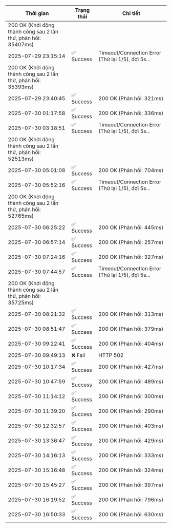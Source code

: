 | Thời gian | Trạng thái | Chi tiết |
|---|---|---|
200 OK (Khởi động thành công sau 2 lần thử, phản hồi: 35407ms) |
| 2025-07-29 23:15:14 | ✅ Success | Timeout/Connection Error (Thử lại 1/5), đợi 5s...
200 OK (Khởi động thành công sau 2 lần thử, phản hồi: 35393ms) |
| 2025-07-29 23:40:45 | ✅ Success | 200 OK (Phản hồi: 321ms) |
| 2025-07-30 01:17:58 | ✅ Success | 200 OK (Phản hồi: 336ms) |
| 2025-07-30 03:18:51 | ✅ Success | Timeout/Connection Error (Thử lại 1/5), đợi 5s...
200 OK (Khởi động thành công sau 2 lần thử, phản hồi: 52513ms) |
| 2025-07-30 05:01:08 | ✅ Success | 200 OK (Phản hồi: 704ms) |
| 2025-07-30 05:52:16 | ✅ Success | Timeout/Connection Error (Thử lại 1/5), đợi 5s...
200 OK (Khởi động thành công sau 2 lần thử, phản hồi: 52765ms) |
| 2025-07-30 06:25:22 | ✅ Success | 200 OK (Phản hồi: 445ms) |
| 2025-07-30 06:57:14 | ✅ Success | 200 OK (Phản hồi: 257ms) |
| 2025-07-30 07:24:16 | ✅ Success | 200 OK (Phản hồi: 327ms) |
| 2025-07-30 07:44:57 | ✅ Success | Timeout/Connection Error (Thử lại 1/5), đợi 5s...
200 OK (Khởi động thành công sau 2 lần thử, phản hồi: 35725ms) |
| 2025-07-30 08:21:32 | ✅ Success | 200 OK (Phản hồi: 313ms) |
| 2025-07-30 08:51:47 | ✅ Success | 200 OK (Phản hồi: 379ms) |
| 2025-07-30 09:22:41 | ✅ Success | 200 OK (Phản hồi: 404ms) |
| 2025-07-30 09:49:13 | ❌ Fail | HTTP 502 |
| 2025-07-30 10:17:34 | ✅ Success | 200 OK (Phản hồi: 427ms) |
| 2025-07-30 10:47:59 | ✅ Success | 200 OK (Phản hồi: 489ms) |
| 2025-07-30 11:14:12 | ✅ Success | 200 OK (Phản hồi: 300ms) |
| 2025-07-30 11:39:20 | ✅ Success | 200 OK (Phản hồi: 290ms) |
| 2025-07-30 12:32:57 | ✅ Success | 200 OK (Phản hồi: 403ms) |
| 2025-07-30 13:36:47 | ✅ Success | 200 OK (Phản hồi: 429ms) |
| 2025-07-30 14:16:13 | ✅ Success | 200 OK (Phản hồi: 333ms) |
| 2025-07-30 15:16:48 | ✅ Success | 200 OK (Phản hồi: 324ms) |
| 2025-07-30 15:45:27 | ✅ Success | 200 OK (Phản hồi: 397ms) |
| 2025-07-30 16:19:52 | ✅ Success | 200 OK (Phản hồi: 796ms) |
| 2025-07-30 16:50:33 | ✅ Success | 200 OK (Phản hồi: 630ms) |
